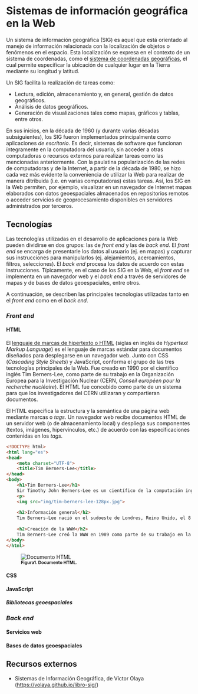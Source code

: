 # Sistemas de información geográfica en la Web
Un sistema de información geográfica (SIG) es aquel que está orientado al manejo de información relacionada con la localización de objetos o fenómenos en el espacio. Esta localización se expresa en el contexto de un sistema de coordenadas, como el [sistema de coordenadas geográficas](https://es.wikipedia.org/wiki/Coordenadas_geogr%C3%A1ficas), el cual permite especificar la ubicación de cualquier lugar en la Tierra mediante su longitud y latitud.

Un SIG facilita la realización de tareas como:

- Lectura, edición, almacenamiento y, en general, gestión de datos geográficos.
- Análisis de datos geográficos.
- Generación de visualizaciones tales como mapas, gráficos y tablas, entre otros.

En sus inicios, en la década de 1960 (y durante varias décadas subsiguientes), los SIG fueron implementados principalmente como aplicaciones *de escritorio*. Es decir, sistemas de software que funcionan íntegramente en la computadora del usuario, sin acceder a otras computadoras o recursos externos para realizar tareas como las mencionadas anteriormente. Con la paulatina popularización de las redes de computadoras y de la Internet, a partir de la década de 1980, se hizo cada vez más evidente la conveniencia de utilizar la Web para realizar de manera ditribuida (i.e. en varias computadoras) estas tareas. Así, los SIG en la Web permiten, por ejemplo, visualizar en un navegador de Internet mapas elaborados con datos geoespaciales almacenados en repositorios remotos o acceder servicios de geoprocesamiento disponibles en servidores administrados por terceros.

## Tecnologías
Las tecnologías utilizadas en el desarrollo de aplicaciones para la Web pueden dividirse en dos grupos: las de *front end* y las de *back end*. El *front end* se encarga de presentarle los datos al usuario (ej. en mapas) y capturar sus instrucciones para manipularlos (ej. alejamientos, acercamientos, filtros, selecciones). El *back end* procesa los datos de acuerdo con estas instrucciones. Típicamente, en el caso de los SIG en la Web, el *front end* se implementa en un navegador web y el *back end* a través de servidores de mapas y de bases de datos geoespaciales, entre otros.

A continuación, se describen las principales tecnologías utilizadas tanto en el *front end* como en el *back end*.

### *Front end*

#### HTML
El [lenguaje de marcas de hipertexto o HTML](https://html.spec.whatwg.org/) (siglas en inglés de *Hypertext Markup Language*) es el lenguaje de marcas estándar para documentos diseñados para desplegarse en un navegador web. Junto con CSS (*Cascading Style Sheets*) y JavaScript, conforma el grupo de las tres tecnologías principales de la Web. Fue creado en 1990 por el científico inglés Tim Berners-Lee, como parte de su trabajo en la Organización Europea para la Investigación Nuclear (CERN, *Conseil européen pour la recherche nucléaire*). El HTML fue concebido como parte de un sistema para que los investigadores del CERN utilizaran y compartieran documentos.

El HTML especifica la estructura y la semántica de una página web mediante marcas o *tags*. Un navegador web recibe documentos HTML de un servidor web (o de almacenamiento local) y despliega sus componentes (textos, imágenes, hipervínculos, etc.) de acuerdo con las especificaciones contenidas en los *tags.*

```html
<!DOCTYPE html>
<html lang="es">
<head>
    <meta charset="UTF-8">
    <title>Tim Berners-Lee</title>     
</head>
<body>
    <h1>Tim Berners-Lee</h1>
    Sir Timothy John Berners-Lee es un científico de la computación inglés, conocido por crear la World Wide Web (WWW).    
    <p>
    <img src="img/tim-berners-lee-128px.jpg">
    
    <h2>Información general</h2>
    Tim Berners-Lee nació en el sudoeste de Londres, Reino Unido, el 8 de junio de 1955. 
    
    <h2>Creación de la WWW</h2>
    Tim Berners-Lee creó la WWW en 1989 como parte de su trabajo en la <a href="https://home.cern/">Organización Europea para la Investigación Nuclear (CERN)</a>.
</body>
</html>
```

<figure><img src="https://tpb729-desarrollosigweb-2021.github.io/leccion-01-sigweb/img/tim-berners-lee-html.png" alt="Documento HTML"><figcaption><small><strong>Figura1. Documento HTML.</strong></small></figcaption></figure>


#### CSS

#### JavaScript

##### Bibliotecas geoespaciales

### *Back end*

#### Servicios web

#### Bases de datos geoespaciales

## Recursos externos
- Sistemas de Información Geográfica, de Víctor Olaya (https://volaya.github.io/libro-sig/)
